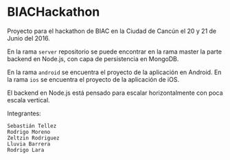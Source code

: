 # BIACHackathon
Proyecto para el hackathon de BIAC en la Ciudad de Cancún el 20 y 21 de Junio del 2016.

En la rama `server` repositorio se puede encontrar en la rama master la parte backend en Node.js, con capa de persistencia en MongoDB.

En la rama `android` se encuentra el proyecto de la aplicación en Android. En la rama `ios` se encuentra el proyecto de la aplicación de iOS.

El backend en Node.js está pensado para escalar horizontalmente con poca escala vertical.

Integrantes:

    Sebastián Tellez
    Rodrigo Moreno
    Zeltzin Rodriguez
    Lluvia Barrera
    Rodrigo Lara
